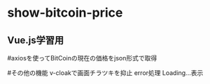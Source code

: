 # show-bitcoin-price

## Vue.js学習用

#axiosを使ってBitCoinの現在の価格をjson形式で取得

#その他の機能
v-cloakで画面チラツキを抑止
error処理
Loading...表示
